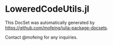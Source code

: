 # LoweredCodeUtils.jl

This DocSet was automatically generated by https://github.com/mofeing/julia-package-docsets.

Contact @mofeing for any inquiries.
